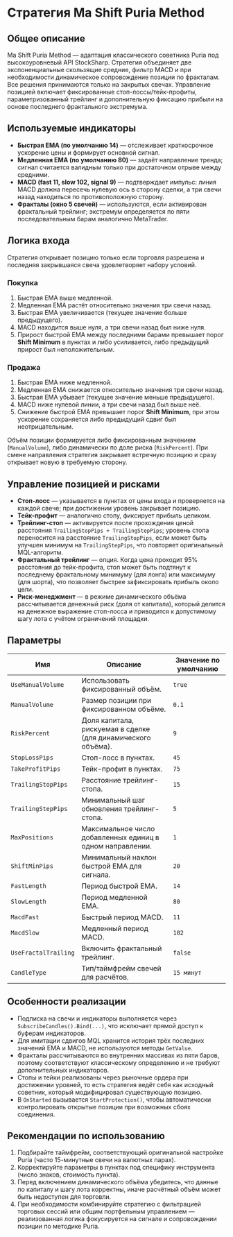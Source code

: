 # Стратегия Ma Shift Puria Method

## Общее описание
Ma Shift Puria Method — адаптация классического советника Puria под высокоуровневый API StockSharp. Стратегия объединяет две экспоненциальные скользящие средние, фильтр MACD и при необходимости динамическое сопровождение позиции по фракталам. Все решения принимаются только на закрытых свечах. Управление позицией включает фиксированные стоп-лоссы/тейк-профиты, параметризованный трейлинг и дополнительную фиксацию прибыли на основе последнего фрактального экстремума.

## Используемые индикаторы
- **Быстрая EMA (по умолчанию 14)** — отслеживает краткосрочное ускорение цены и формирует основной сигнал.
- **Медленная EMA (по умолчанию 80)** — задаёт направление тренда; сигнал считается валидным только при достаточном отрыве между средними.
- **MACD (fast 11, slow 102, signal 9)** — подтверждает импульс: линия MACD должна пересечь нулевую ось в сторону сделки, а три свечи назад находиться по противоположную сторону.
- **Фракталы (окно 5 свечей)** — используются, если активирован фрактальный трейлинг; экстремум определяется по пяти последовательным барам аналогично MetaTrader.

## Логика входа
Стратегия открывает позицию только если торговля разрешена и последняя закрывшаяся свеча удовлетворяет набору условий.

### Покупка
1. Быстрая EMA выше медленной.
2. Медленная EMA растёт относительно значения три свечи назад.
3. Быстрая EMA увеличивается (текущее значение больше предыдущего).
4. MACD находится выше нуля, а три свечи назад был ниже нуля.
5. Прирост быстрой EMA между последними барами превышает порог **Shift Minimum** в пунктах и либо усиливается, либо предыдущий прирост был неположительным.

### Продажа
1. Быстрая EMA ниже медленной.
2. Медленная EMA снижается относительно значения три свечи назад.
3. Быстрая EMA убывает (текущее значение меньше предыдущего).
4. MACD ниже нулевой линии, а три свечи назад был выше неё.
5. Снижение быстрой EMA превышает порог **Shift Minimum**, при этом ускорение сохраняется либо предыдущий сдвиг был неотрицательным.

Объём позиции формируется либо фиксированным значением (`ManualVolume`), либо динамически по доле риска (`RiskPercent`). При смене направления стратегия закрывает встречную позицию и сразу открывает новую в требуемую сторону.

## Управление позицией и рисками
- **Стоп-лосс** — указывается в пунктах от цены входа и проверяется на каждой свече; при достижении уровень закрывает позицию.
- **Тейк-профит** — аналогично стопу, фиксирует прибыль целиком.
- **Трейлинг-стоп** — активируется после прохождения ценой расстояния `TrailingStopPips + TrailingStepPips`; уровень стопа переносится на расстояние `TrailingStopPips`, если может быть улучшен минимум на `TrailingStepPips`, что повторяет оригинальный MQL-алгоритм.
- **Фрактальный трейлинг** — опция. Когда цена проходит 95% расстояния до тейк-профита, стоп может быть подтянут к последнему фрактальному минимуму (для лонга) или максимуму (для шорта), что позволяет быстрее зафиксировать прибыль около цели.
- **Риск-менеджмент** — в режиме динамического объёма рассчитывается денежный риск (доля от капитала), который делится на денежное выражение стоп-лосса и приводится к допустимому шагу лота с учётом ограничений площадки.

## Параметры
| Имя | Описание | Значение по умолчанию |
|-----|----------|-----------------------|
| `UseManualVolume` | Использовать фиксированный объём. | `true` |
| `ManualVolume` | Размер позиции при фиксированном объёме. | `0.1` |
| `RiskPercent` | Доля капитала, рискуемая в сделке (для динамического объёма). | `9` |
| `StopLossPips` | Стоп-лосс в пунктах. | `45` |
| `TakeProfitPips` | Тейк-профит в пунктах. | `75` |
| `TrailingStopPips` | Расстояние трейлинг-стопа. | `15` |
| `TrailingStepPips` | Минимальный шаг обновления трейлинг-стопа. | `5` |
| `MaxPositions` | Максимальное число добавленных единиц в одном направлении. | `1` |
| `ShiftMinPips` | Минимальный наклон быстрой EMA для сигнала. | `20` |
| `FastLength` | Период быстрой EMA. | `14` |
| `SlowLength` | Период медленной EMA. | `80` |
| `MacdFast` | Быстрый период MACD. | `11` |
| `MacdSlow` | Медленный период MACD. | `102` |
| `UseFractalTrailing` | Включить фрактальный трейлинг. | `false` |
| `CandleType` | Тип/таймфрейм свечей для расчётов. | `15 минут` |

## Особенности реализации
- Подписка на свечи и индикаторы выполняется через `SubscribeCandles().Bind(...)`, что исключает прямой доступ к буферам индикаторов.
- Для имитации сдвигов MQL хранится история трёх последних значений EMA и MACD, не используются методы `GetValue`.
- Фракталы рассчитываются во внутренних массивах из пяти баров, поэтому соответствуют классическому определению и не требуют дополнительных индикаторов.
- Стопы и тейки реализованы через рыночные ордера при достижении уровней, то есть стратегия ведёт себя как исходный советник, который модифицировал существующую позицию.
- В `OnStarted` вызывается `StartProtection()`, чтобы автоматически контролировать открытые позиции при возможных сбоях соединения.

## Рекомендации по использованию
1. Подбирайте таймфрейм, соответствующий оригинальной настройке Puria (часто 15-минутные свечи на валютных парах).
2. Корректируйте параметры в пунктах под специфику инструмента (число знаков, стоимость пункта).
3. Перед включением динамического объёма убедитесь, что данные по капиталу и шагу лота корректны, иначе расчётный объём может быть недоступен для торговли.
4. При необходимости комбинируйте стратегию с фильтрацией торговых сессий или общим портфельным управлением — реализованная логика фокусируется на сигнале и сопровождении позиции по методике Puria.
